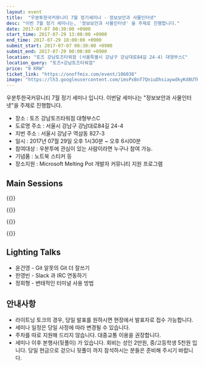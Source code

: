 ```yaml
---
layout: event
title:  "우분투한국커뮤니티 7월 정기세미나 - 정보보안과 사물인터넷"
desc: "이번 7월 정기 세미나는, '정보보안과 사물인터넷' 을 주제로 진행합니다."
date: 2017-07-07 00:30:00 +0900
start_time: 2017-07-29 13:00:00 +0900
end_time: 2017-07-29 18:00:00 +0900
submit_start: 2017-07-07 00:30:00 +0900
submit_end: 2017-07-29 00:00:00 +0900
location: "토즈 강남토즈타워점 (서울특별시 강남구 강남대로84길 24-4) 대형부스C"
location_query: "토즈+강남토즈타워점"
price: "0 KRW"
ticket_link: "https://onoffmix.com/event/106038"
image: "https://lh3.googleusercontent.com/imsPxBnT7QniuDhsiaywdkyKd8UTKuwYoxrg0lLTme5k5ZQzi07e49uiYTCMMc7vWtivKvqfo3JN3s_D3Sl2G2AWwOqS7m56GwaVZ8fBZX5jwxJEEGCTFigxT0V3-1K1SwG-Z0LYnVX-zAKIYX2X-Q16qswevTHFWKi1iJXEZE75bSEVPMEJxdzLP0wmGtTwkOthI7LtRM0jVWlk98Qr87ciX9vK5eVM8G8mSJ0TlSkmvsogOMwh03NppZCcqr12S3SkDxQ8jn5XYOjHis_g4iJuUieHnAwEaJpx7u3BM21zoH4s86DH2afwxxyOV7xz-KxlkdQJN20ZJv4HkhupvGYJq6C5R9JGyE1F-FB9gZc_JhyTP336TSLz4AijRSIZlFzfq0hgBJkwBt7XINm7_lS1T9aA7HEI4gOaGO15y-yCIZc5DuvL40QeurTH0eD61lTfpxQjGnA9vnG6So1TtJ2b1BX4ij2k8PTG8dVzx-y7gLYg17y0OGYSSxkpIz7MOq6h_cQSap2h59TDBSB175BaL0GdaiEX9QWP42Z0xGSKngG4A8aQINc91hXKZe6ZkkI9_ozQNCaimjqq5MXy8lMEyX3kxJtE025fhuyx_FGb49pddYQTJkYuV6TRCN6jch6OisvtOeEkACr7oEI7zNVNJYYV8f8wtcLBk_kOnO9iwg=s642-no"
---
```


우분투한국커뮤니티 7월 정기 세미나 입니다.
이번달 세미나는 "정보보안과 사물인터넷"을 주제로 진행합니다.

- 장소 : 토즈 강남토즈타워점 대형부스C
 - 도로명 주소 : 서울시 강남구 강남대로84길 24-4
 - 지번 주소 : 서울시 강남구 역삼동 827-3
- 일시 : 2017년 07월 29일 오후 1시30분 ~ 오후 6시00분
- 참여대상 : 우분투에 관심이 있는 사람이라면 누구나 참여 가능.
- 기념품 : 노트북 스티커 등
- 장소지원 : Microsoft Melting Pot 개발자 커뮤니티 지원 프로그램

## Main Sessions

{{<profile
  profile=""
  heading="우분투 데스크탑을 이용한 Maker 활동기" bold="이호민 - KossLab"
  desc="Maker 활동에 우분투만을 이용한 후기 공유. eaglel, librecad, cura 등 사용하고 있는 프로그램 소개" >}}

{{<profile
  profile=""
  heading="Msp430을 활용한 마이크로마우스" bold="김준호 - 동국대학교"
  desc="Maker 활동에 우분투만을 이용한 후기 공유. eaglel, librecad, cura 등 사용하고 있는 프로그램 소개" >}}

{{<profile
  profile=""
  heading="Basic Webhacking" bold="이예랑 - Ultraindex"
  desc="PHP 환경의 다양한 웹해킹 공격 방법을 소개하려고 합니다. 첫번째로 SQL Injection의 다양한 환경에서 발생하는 취약점의 원리와 상황의 따른 SQL INJECTION 공격 방법 예제등 포괄적인 공격 기법을 발표 후 php LFI 및 RFI의 공격 기법 설명 후 와일드 카드 및 php 래퍼를 이용한 LFI or RFI 를 이용한 Remote code Execution을 시연하도록 하겠습니다." >}}

{{<profile
  profile=""
  heading="2분기 스터디 결과 보고" bold="김수영, 최용"
  desc="Mail Server & DNS Server Building Study, Basic Mathematics Study" >}}

## Lighting Talks
- 윤건영 - Git 알못의 Git 더 잘쓰기
- 한영빈 - Slack 과 IRC 연동하기
- 정희형 - 변태적인 터미널 사용 방법

## 안내사항

- 라이트닝 토크의 경우, 당일 발표를 원하시면 현장에서 발표자로 접수 가능합니다.
- 세미나 일정은 당일 사정에 따라 변경될 수 있습니다.
- 주차를 따로 지원해 드리지 않습니다. 대중교통 이용을 권장합니다.
- 세미나 이후 본행사(뒷풀이) 가 있습니다. 회비는 성인 2만원, 중/고등학생 5천원 입니다. 당일 현금으로 걷으니 뒷풀이 까지 참석하시는 분들은 준비해 주시기 바랍니다.
